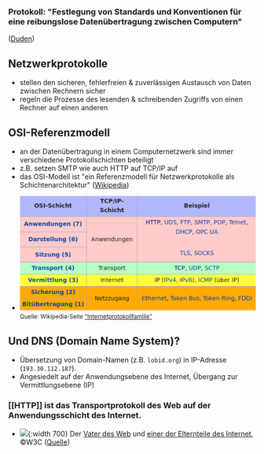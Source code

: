 ### Protokoll: "Festlegung von Standards und Konventionen für eine reibungslose Datenübertragung zwischen Computern"
([Duden](https://www.duden.de/rechtschreibung/Protokoll))
## Netzwerkprotokolle
* stellen den sicheren, fehlerfreien & zuverlässigen Austausch von Daten zwischen Rechnern sicher
* regeln die Prozesse des lesenden & schreibenden Zugriffs von einen Rechner auf einen anderen
## OSI-Referenzmodell 
* an der Datenübertragung in einem Computernetzwerk sind immer verschiedene Protokollschichten beteiligt
* z.B. setzen SMTP wie auch HTTP auf TCP/IP auf
* das OSI-Modell ist "ein Referenzmodell für Netzwerkprotokolle als Schichtenarchitektur" ([Wikipedia](https://de.wikipedia.org/w/index.php?title=OSI-Modell&oldid=215572834))
- ![protokollschichten.png](../assets/protokollschichten_1633463610608_0.png)
  <small>Quelle: Wikipedia-Seite <a href="https://de.wikipedia.org/wiki/Internetprotokollfamilie">"Internetprotokollfamilie"</a></small>
## Und DNS (Domain Name System)?
* Übersetzung von Domain-Namen (z.B. `lobid.org`) in IP-Adresse (`193.30.112.187`).
* Angesiedelt auf der Anwendungsebene des Internet, Übergang zur Vermittlungsebene (IP)
### [[HTTP]] ist das Transportprotokoll des Web auf der Anwendungsschicht des Internet.
- ![](https://www.w3.org/20/img/event/0O4A8746_large.jpg){:width 700}
  Der [Vater des Web](https://de.wikipedia.org/wiki/Tim_Berners-Lee) und [einer der Elternteile des Internet](https://de.wikipedia.org/wiki/Vinton_G._Cerf), ©W3C ([Quelle](https://www.w3.org/20/img/event/0O4A8746_large.jpg))